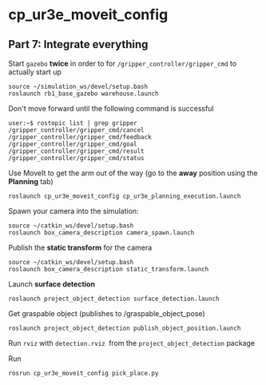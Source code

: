 # cp_ur3e_moveit_config

## Part 7: Integrate everything

Start `gazebo` **twice** in order to for `/gripper_controller/gripper_cmd` to actually start up

```
source ~/simulation_ws/devel/setup.bash
roslaunch rb1_base_gazebo warehouse.launch
```

Don't move forward until the following command is successful

```
user:~$ rostopic list | grep gripper
/gripper_controller/gripper_cmd/cancel
/gripper_controller/gripper_cmd/feedback
/gripper_controller/gripper_cmd/goal
/gripper_controller/gripper_cmd/result
/gripper_controller/gripper_cmd/status
```

Use MoveIt to get the arm out of the way (go to the **away** position using the **Planning** tab)

```
roslaunch cp_ur3e_moveit_config cp_ur3e_planning_execution.launch
```

Spawn your camera into the simulation:

```
source ~/catkin_ws/devel/setup.bash
roslaunch box_camera_description camera_spawn.launch
```

Publish the **static transform** for the camera

```
source ~/catkin_ws/devel/setup.bash
roslaunch box_camera_description static_transform.launch
```

Launch **surface detection**

```
roslaunch project_object_detection surface_detection.launch
```

Get graspable object (publishes to /graspable_object_pose)

`roslaunch project_object_detection publish_object_position.launch`

Run `rviz` with `detection.rviz `from the `project_object_detection` package

Run

`rosrun cp_ur3e_moveit_config pick_place.py`
